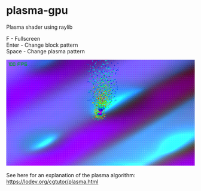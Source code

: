 # plasma-gpu
Plasma shader using raylib<br>

F - Fullscreen<br>
Enter - Change block pattern<br>
Space - Change plasma pattern<br>

![screenshot](https://github.com/diatribes/plasma-gpu/blob/main/screenrec001.gif?raw=true)

See here for an explanation of the plasma algorithm: https://lodev.org/cgtutor/plasma.html
